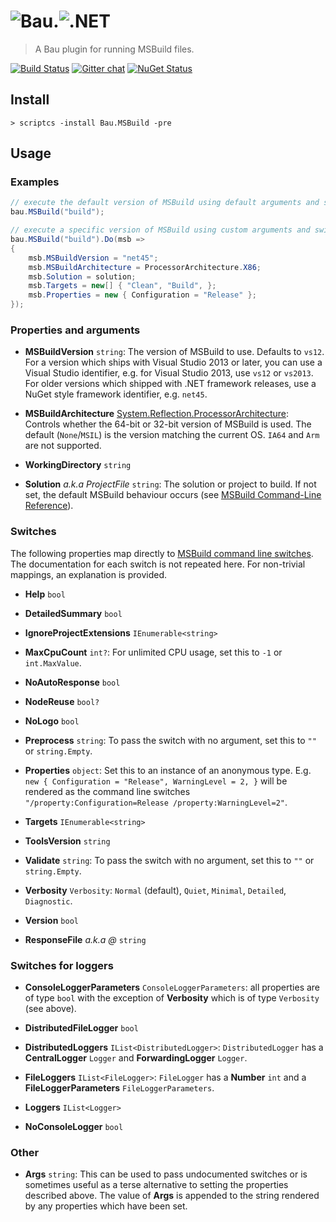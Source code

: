 # ![Bau](https://raw.githubusercontent.com/bau-build/bau/dev/assets/bau.128.png).![.NET](http://i.microsoft.com/net/images/chrome/net-logo.jpg)

> A Bau plugin for running MSBuild files.

[![Build Status](http://teamcity.codebetter.com/app/rest/builds/buildType:%28id:Bau_BauMSBuild%29/statusIcon)](http://teamcity.codebetter.com/viewType.html?buildTypeId=Bau_BauMSBuild&guest=1) [![Gitter chat](https://badges.gitter.im/bau-build/bau.png)](https://gitter.im/bau-build/bau) [![NuGet Status](http://img.shields.io/badge/NuGet-0.1.0~beta-blue.svg?style=flat)](https://www.nuget.org/packages/Bau.MSBuild/)

## Install

```batch
> scriptcs -install Bau.MSBuild -pre
```

## Usage

### Examples

```C#
// execute the default version of MSBuild using default arguments and switches
bau.MSBuild("build");
```

```C#
// execute a specific version of MSBuild using custom arguments and switches
bau.MSBuild("build").Do(msb =>
{
    msb.MSBuildVersion = "net45";
    msb.MSBuildArchitecture = ProcessorArchitecture.X86;
    msb.Solution = solution;
    msb.Targets = new[] { "Clean", "Build", };
    msb.Properties = new { Configuration = "Release" };
});
```

### Properties and arguments

- **MSBuildVersion** `string`: The version of MSBuild to use. Defaults to `vs12`. For a version which ships with Visual Studio 2013 or later, you can use a Visual Studio identifier, e.g. for Visual Studio 2013, use `vs12` or `vs2013`. For older versions which shipped with .NET framework releases, use a NuGet style framework identifier, e.g. `net45`.

- **MSBuildArchitecture** [System.Reflection.ProcessorArchitecture](http://msdn.microsoft.com/en-us/library/cc533013.aspx): Controls whether the 64-bit or 32-bit version of MSBuild is used. The default (`None`/`MSIL`) is the version matching the current OS. `IA64` and `Arm` are not supported. 

- **WorkingDirectory** `string`

- **Solution** *a.k.a ProjectFile* `string`: The solution or project to build. If not set, the default MSBuild behaviour occurs (see [MSBuild Command-Line Reference](http://msdn.microsoft.com/en-us/library/ms164311.aspx)).

### Switches

The following properties map directly to [MSBuild command line switches](http://msdn.microsoft.com/en-us/library/ms164311.aspx). The documentation for each switch is not repeated here. For non-trivial mappings, an explanation is provided.

- **Help** `bool`

- **DetailedSummary** `bool`

- **IgnoreProjectExtensions** `IEnumerable<string>`

- **MaxCpuCount** `int?`: For unlimited CPU usage, set this to `-1` or `int.MaxValue`. 

- **NoAutoResponse** `bool`

- **NodeReuse** `bool?`

- **NoLogo** `bool`

- **Preprocess** `string`: To pass the switch with no argument, set this to `""` or `string.Empty`.

- **Properties** `object`: Set this to an instance of an anonymous type. E.g. `new { Configuration = "Release", WarningLevel = 2, }` will be rendered as the command line switches `"/property:Configuration=Release /property:WarningLevel=2"`. 

- **Targets** `IEnumerable<string>`

- **ToolsVersion** `string`

- **Validate** `string`: To pass the switch with no argument, set this to `""` or `string.Empty`.

- **Verbosity** `Verbosity`: `Normal` (default), `Quiet`, `Minimal`, `Detailed`, `Diagnostic`. 

- **Version** `bool`

- **ResponseFile** *a.k.a @* `string`

### Switches for loggers

- **ConsoleLoggerParameters** `ConsoleLoggerParameters`: all properties are of type `bool` with the exception of **Verbosity** which is of type `Verbosity` (see above).

- **DistributedFileLogger** `bool`

- **DistributedLoggers** `IList<DistributedLogger>`: `DistributedLogger` has a **CentralLogger** `Logger` and **ForwardingLogger** `Logger`.  

- **FileLoggers** `IList<FileLogger>`: `FileLogger` has a **Number** `int` and a **FileLoggerParameters** `FileLoggerParameters`. 

- **Loggers** `IList<Logger>`

- **NoConsoleLogger** `bool`

### Other

- **Args** `string`: This can be used to pass undocumented switches or is sometimes useful as a terse alternative to setting the properties described above. The value of **Args** is appended to the string rendered by any properties which have been set.
